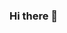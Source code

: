 ### Hi there 👋

<!--
**Isaiasulevich/Isaiasulevich** is a ✨ _special_ ✨ repository because its `README.md` (this file) appears on your GitHub profile.

Here are some ideas to get you started:

- 🔭 I’m currently working on 
- 🌱 I’m currently learning python and JS
- 👯 I’m looking to collaborate on ...
- 🤔 I’m looking for help with ...
- 💬 Ask me about ...
- 📫 How to reach me: ulevichisaias@gmail.com
- 😄 Pronouns: He/Him
- ⚡ Fun fact: ...
-->
